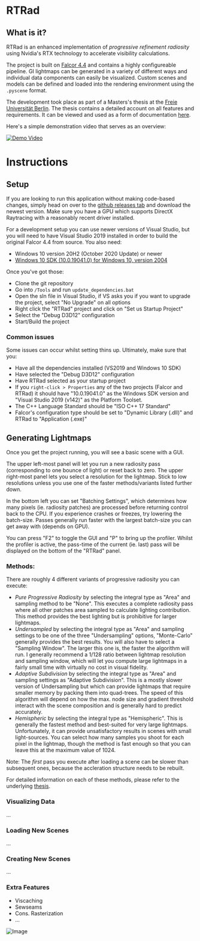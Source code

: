 # RTRad

## What is it?

RTRad is an enhanced implementation of *progressive refinement radiosity* using Nvidia's RTX technology to accelerate visibility calculations.

The project is built on [Falcor 4.4](https://github.com/NVIDIAGameWorks/Falcor/releases/tag/4.4) and contains a highly configureable pipeline.
GI lightmaps can be generated in a variety of different ways and individual data components can easily be visualized. Custom scenes and models can be defined and loaded into the rendering environment using the `.pyscene` format.

The development took place as part of a Masters's thesis at the [Freie Universität Berlin](https://www.fu-berlin.de/). The thesis contains a detailed account on all features and requirements. It can be viewed and used as a form of documentation [here](https://www.todo.com/).

Here's a simple demonstration video that serves as an overview:

[![Demo Video](https://i.imgur.com/aFJFiaD.png)](https://www.youtube.com/watch?v=84rVIG8G1Eg)

# Instructions

## Setup

If you are looking to run this application without making code-based changes, simply head on over to the [github releases tab](https://github.com/Helliaca/RTRad/releases) and download the newest version. Make sure you have a GPU which supports DirectX Raytracing with a reasonably recent driver installed.

For a development setup you can use newer versions of Visual Studio, but you will need to have Visual Studio 2019 installed in order to build the original Falcor 4.4 from source.
You also need:

- Windows 10 version 20H2 (October 2020 Update) or newer
- [Windows 10 SDK (10.0.19041.0) for Windows 10, version 2004](https://developer.microsoft.com/en-us/windows/downloads/windows-10-sdk/)

Once you've got those:
- Clone the git repository
- Go into `/Tools` and run `update_dependencies.bat`
- Open the sln file in Visual Studio, if VS asks you if you want to upgrade the project, select "No Upgrade" on all options
- Right click the "RTRad" project and click on "Set us Startup Project"
- Select the "Debug D3D12" configuration
- Start/Build the project

### Common issues

Some issues can occur whilst setting thins up. Ultimately, make sure that you:

- Have all the dependencies installed (VS2019 and Windows 10 SDK)
- Have selected the "Debug D3D12" configuration
- Have RTRad selected as your startup project
- If you `right-click > Properties` any of the two projects (Falcor and RTRad) it should have "10.0.19041.0" as the Windows SDK version and "Visual Studio 2019 (v142)" as the Platform Toolset.
- The C++ Language Standard should be "ISO C++ 17 Standard"
- Falcor's configuration type should be set to "Dynamic Library (.dll)" and RTRad to "Application (.exe)"

## Generating Lightmaps

Once you get the project running, you will see a basic scene with a GUI.

The upper left-most panel will let you run a new radiosity pass (corresponding to one bounce of light) or reset back to zero.
The upper right-most panel lets you select a resolution for the lightmap. Stick to low resolutions unless you use one of the faster methods/variants listed further down.

In the bottom left you can set "Batching Settings", which determines how many pixels (ie. radiosity patches) are processed before returning control back to the CPU. If you experience crashes or freezes, try lowering the batch-size. Passes generally run faster with the largest batch-size you can get away with (depends on GPU).

You can press "F2" to toggle the GUI and "P" to bring up the profiler. Whilst the profiler is active, the pass-time of the current (ie. last) pass will be displayed on the bottom of the "RTRad" panel.

### Methods:

There are roughly 4 different variants of progressive radiosity you can execute:

- *Pure Progressive Radiosity* by selecting the integral type as "Area" and sampling method to be "None". This executes a complete radiosity pass where all other patches area sampled to calculate lighting contribution. This method provides the best lighting but is prohibitive for larger lightmaps.
- *Undersampled* by selecting the integral type as "Area" and sampling settings to be one of the three "Undersampling" options, "Monte-Carlo" generally provides the best results. You will also have to select a "Sampling Window". The larger this one is, the faster the algorithm will run. I generally recommend a 1/128 ratio between lightmap resolution and sampling window, which will let you compute large lightmaps in a fairly small time with virtually no cost in visual fidelity.
- *Adaptive Subdivision* by selecting the integral type as "Area" and sampling settings as "Adaptive Subdivision". This is a mostly slower version of Undersampling but which can provide lightmaps that require smaller memory by packing them into quad-trees. The speed of this algorithm will depend on how the max. node size and gradient threshold interact with the scene composition and is generally hard to predict accurately.
- *Hemispheric* by selecting the integral type as "Hemispheric". This is generally the fastest method and best-suited for very large lightmaps. Unfortunately, it can provide unsatisfactory results in scenes with small light-sources. You can select how many samples you shoot for each pixel in the lightmap, though the method is fast enough so that you can leave this at the maximum value of 1024.

Note: The *first* pass you execute after loading a scene can be slower than subsequent ones, because the accleration structure needs to be rebuilt.

For detailed information on each of these methods, please refer to the underlying [thesis](https://www.todo.com/).

### Visualizing Data

...

### Loading New Scenes

...

### Creating New Scenes

...

### Extra Features

- Viscaching
- Sewseams
- Cons. Rasterization
- ...

![Image](https://i.imgur.com/hB4Bq5a.jpg)
